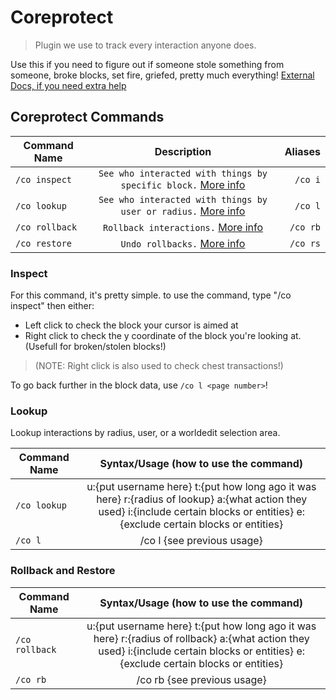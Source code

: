 # Coreprotect

> Plugin we use to track every interaction anyone does.

Use this if you need to figure out if someone stole something from someone, broke blocks, set fire, griefed, pretty much everything! [External Docs, if you need extra help](https://docs.coreprotect.net/)
## Coreprotect Commands

| Command Name        | Description           | Aliases  |
| ------------- |:-------------:| -----:|
| `/co inspect`      | `See who interacted with things by specific block.` [More info](#Inspect) | `/co i` |
| `/co lookup`      | `See who interacted with things by user or radius.` [More info](#Lookup) | `/co l` |
| `/co rollback`      | `Rollback interactions.` [More info](#Rollback) | `/co rb` |
| `/co restore`      | `Undo rollbacks.` [More info](#Restore) | `/co rs` |

### Inspect
For this command, it's pretty simple. to use the command, type "/co inspect" then either:
* Left click to check the block your cursor is aimed at 
* Right click to check the y coordinate of the block you're looking at. (Usefull for broken/stolen blocks!)
 >(NOTE: Right click is also used to check chest transactions!)

To go back further in the block data, use `/co l <page number>`!

### Lookup
Lookup interactions by radius, user, or a worldedit selection area.

| Command Name        | Syntax/Usage  (how to use the command)  |
| ------------- |:-------------:|
| `/co lookup`      | u:{put username here} t:{put how long ago it was here} r:{radius of lookup} a:{what action they used} i:{include certain blocks or entities} e:{exclude certain blocks or entities} |
| `/co l`      | /co l {see previous usage} |

### Rollback and Restore

| Command Name        | Syntax/Usage  (how to use the command)  |
| ------------- |:-------------:|
| `/co rollback`  | u:{put username here} t:{put how long ago it was here} r:{radius of rollback} a:{what action they used} i:{include certain blocks or entities} e:{exclude certain blocks or entities}
| `/co rb`      | /co rb {see previous usage} |



